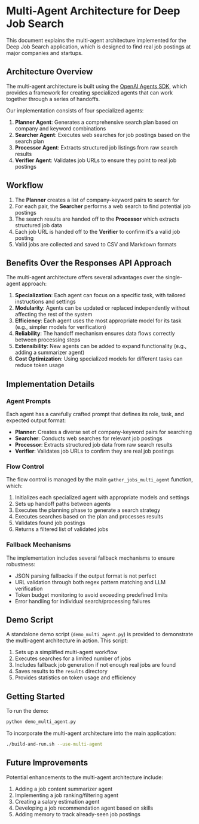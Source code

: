 # Multi-Agent Architecture for Deep Job Search

This document explains the multi-agent architecture implemented for the Deep Job Search application, which is designed to find real job postings at major companies and startups.

## Architecture Overview

The multi-agent architecture is built using the [OpenAI Agents SDK](https://github.com/openai/openai-agents-python), which provides a framework for creating specialized agents that can work together through a series of handoffs.

Our implementation consists of four specialized agents:

1. **Planner Agent**: Generates a comprehensive search plan based on company and keyword combinations
2. **Searcher Agent**: Executes web searches for job postings based on the search plan
3. **Processor Agent**: Extracts structured job listings from raw search results
4. **Verifier Agent**: Validates job URLs to ensure they point to real job postings

## Workflow

1. The **Planner** creates a list of company-keyword pairs to search for
2. For each pair, the **Searcher** performs a web search to find potential job postings
3. The search results are handed off to the **Processor** which extracts structured job data
4. Each job URL is handed off to the **Verifier** to confirm it's a valid job posting
5. Valid jobs are collected and saved to CSV and Markdown formats

## Benefits Over the Responses API Approach

The multi-agent architecture offers several advantages over the single-agent approach:

1. **Specialization**: Each agent can focus on a specific task, with tailored instructions and settings
2. **Modularity**: Agents can be updated or replaced independently without affecting the rest of the system
3. **Efficiency**: Each agent uses the most appropriate model for its task (e.g., simpler models for verification)
4. **Reliability**: The handoff mechanism ensures data flows correctly between processing steps
5. **Extensibility**: New agents can be added to expand functionality (e.g., adding a summarizer agent)
6. **Cost Optimization**: Using specialized models for different tasks can reduce token usage

## Implementation Details

### Agent Prompts

Each agent has a carefully crafted prompt that defines its role, task, and expected output format:

- **Planner**: Creates a diverse set of company-keyword pairs for searching
- **Searcher**: Conducts web searches for relevant job postings
- **Processor**: Extracts structured job data from raw search results
- **Verifier**: Validates job URLs to confirm they are real job postings

### Flow Control

The flow control is managed by the main `gather_jobs_multi_agent` function, which:

1. Initializes each specialized agent with appropriate models and settings
2. Sets up handoff paths between agents
3. Executes the planning phase to generate a search strategy
4. Executes searches based on the plan and processes results
5. Validates found job postings
6. Returns a filtered list of validated jobs

### Fallback Mechanisms

The implementation includes several fallback mechanisms to ensure robustness:

- JSON parsing fallbacks if the output format is not perfect
- URL validation through both regex pattern matching and LLM verification
- Token budget monitoring to avoid exceeding predefined limits
- Error handling for individual search/processing failures

## Demo Script

A standalone demo script (`demo_multi_agent.py`) is provided to demonstrate the multi-agent architecture in action. This script:

1. Sets up a simplified multi-agent workflow
2. Executes searches for a limited number of jobs
3. Includes fallback job generation if not enough real jobs are found
4. Saves results to the `results` directory
5. Provides statistics on token usage and efficiency

## Getting Started

To run the demo:

```bash
python demo_multi_agent.py
```

To incorporate the multi-agent architecture into the main application:

```bash
./build-and-run.sh --use-multi-agent
```

## Future Improvements

Potential enhancements to the multi-agent architecture include:

1. Adding a job content summarizer agent
2. Implementing a job ranking/filtering agent
3. Creating a salary estimation agent
4. Developing a job recommendation agent based on skills
5. Adding memory to track already-seen job postings
